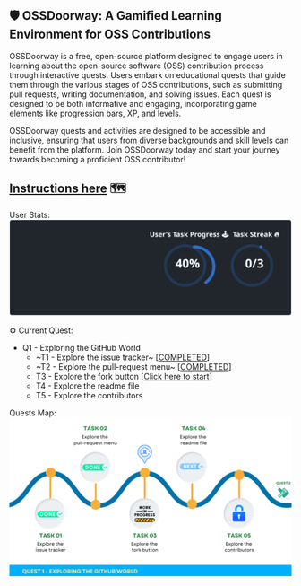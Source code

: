 ## 🛡️ OSSDoorway: A Gamified Learning Environment for OSS Contributions

OSSDoorway is a free, open-source platform designed to engage users in learning about the open-source software (OSS) contribution process through interactive quests. Users embark on educational quests that guide them through the various stages of OSS contributions, such as submitting pull requests, writing documentation, and solving issues. Each quest is designed to be both informative and engaging, incorporating game elements like progression bars, XP, and levels.

OSSDoorway quests and activities are designed to be accessible and inclusive, ensuring that users from diverse backgrounds and skill levels can benefit from the platform. Join OSSDoorway today and start your journey towards becoming a proficient OSS contributor!

**[Instructions here](https://github.com/caiton1/OSS-Doorway/blob/main/instructions.md)** 🗺️
---

User Stats:<br>
  ![User Draft Stats](/userCards/draft-1725144158396.svg?)

⚙️ Current Quest: 
  - Q1 - Exploring the GitHub World
    -  ~T1 - Explore the issue tracker~ [[COMPLETED](https://github.com/connman4027/test-repo/issues/4)]
    -  ~T2 - Explore the pull-request menu~ [[COMPLETED](https://github.com/connman4027/test-repo/issues/5)]
    - T3 - Explore the fork button [[Click here to start](https://github.com/connman4027/test-repo/issues/6)]
    - T4 - Explore the readme file
    - T5 - Explore the contributors


Quests Map:
![Quest Map](https://github.com/RESHAPELab/OSS-Doorway/blob/main/map/Q1T3.png)